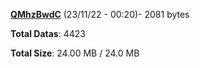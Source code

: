 [**QMhzBwdC**](/data/QMhzBwdC.txt) (23/11/22 - 00:20)- 2081 bytes

**Total Datas**: 4423

**Total Size**: 24.00 MB / 24.0 MB